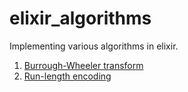 # elixir_algorithms

Implementing various algorithms in elixir.  

1. [Burrough-Wheeler transform](https://en.wikipedia.org/wiki/Burrows–Wheeler_transform)
2. [Run-length encoding](https://en.wikipedia.org/wiki/Run-length_encoding)

